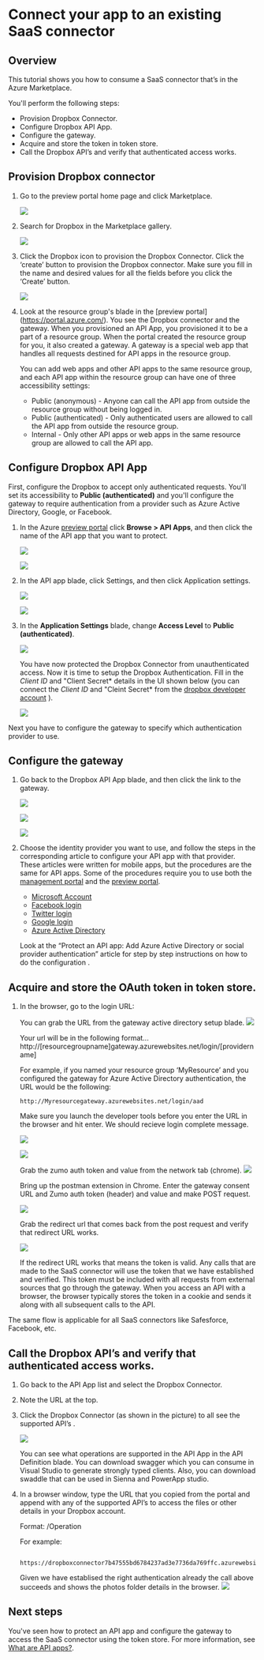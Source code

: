<properties 
	pageTitle="Connect your app to an existing SaaS connector" 
	description="This article demonstrates how to connect to an existing SaaS connector" 
	services="app-service\api" 
	documentationCenter=".net" 
	authors="VinayaReddy" 
	manager="wpickett" 
	editor="jimbe"/>

<tags 
	ms.service="app-service-api" 
	ms.workload="web" 
	ms.tgt_pltfrm="dotnet" 
	ms.devlang="na" 
	ms.topic="article" 
	ms.date="03/20/2015" 
	ms.author="vinayr;tdykstra"/>

# Connect your app to an existing SaaS connector

## Overview

This tutorial shows you how to consume a SaaS connector that’s in the Azure Marketplace. 

You'll perform the following steps:
- Provision Dropbox Connector.
- Configure Dropbox API App.
- Configure the gateway.
- Acquire and store the token in token store. 
- Call the Dropbox API’s and verify that authenticated access works.

## Provision Dropbox connector

1. Go to the preview portal home page and click Marketplace.

	![](./media/app-service-api-connect-your-app-to-saas-connector/01-Marketplace.png)

2. Search for Dropbox in the Marketplace gallery.

	![](./media/app-service-api-connect-your-app-to-saas-connector/02-Marketplace-search.png)
 
3. Click the Dropbox icon to provision the Dropbox Connector. Click the ‘create’ button to provision the Dropbox connector. Make sure you fill in the name and desired values for all the fields before you click the ‘Create’ button. 

	![](./media/app-service-api-connect-your-app-to-saas-connector/03-Dropbox-Connector-Blade.png) 

4. Look at the resource group's blade in the [preview portal] (https://portal.azure.com/). You see the Dropbox connector and the gateway. When you provisioned an API App, you provisioned it to be a part of a resource group. When the portal created the resource group for you, it also created a gateway. A gateway is a special web app that handles all requests destined for API apps in the resource group.

	You can add web apps and other API apps to the same resource group, and each API app within the resource group can have one of three accessibility settings:

	* Public (anonymous) - Anyone can call the API app from outside the resource group without being logged in.
	* Public (authenticated) - Only authenticated users are allowed to call the API app from outside the resource group.
	* Internal - Only other API apps or web apps in the same resource group are allowed to call the API app.

## Configure Dropbox API App

First, configure the Dropbox to accept only authenticated requests.  You'll set its accessibility to **Public (authenticated)** and you'll configure the gateway to require authentication from a provider such as Azure Active Directory, Google, or Facebook.

1.	In the Azure [preview portal](https://portal.azure.com/) click **Browse > API Apps**, and then click the name of the API app that you want to protect.

	![](./media/app-service-api-connect-your-app-to-saas-connector/04-Browse-API-Apps.png) 

	![](./media/app-service-api-connect-your-app-to-saas-connector/05-Dropbox-Connector.png) 
 
2.	In the API app blade, click Settings, and then click Application settings.
 
	![](./media/app-service-api-connect-your-app-to-saas-connector/06-Dropbox-connector-properties.png) 

	![](./media/app-service-api-connect-your-app-to-saas-connector/07-dropbox-settings-dialog.png) 

3.	In the **Application Settings** blade, change **Access Level** to **Public (authenticated)**. 

	![](./media/app-service-api-connect-your-app-to-saas-connector/08-public-auth-setting-blade.png) 

	You have now protected the Dropbox Connector from unauthenticated access. Now it is time to setup the Dropbox Authentication. Fill in the *Client ID* and "Client Secret* details in the UI shown below (you can connect the *Client ID* and "Cleint Secret* from the [dropbox developer account](https://www.dropbox.com/developers/apps) ).

	![](./media/app-service-api-connect-your-app-to-saas-connector/09-Dropbox-authentication-settings.png) 

Next you have to configure the gateway to specify which authentication provider to use.

## Configure the gateway

1. Go back to the Dropbox API App blade, and then click the link to the gateway.
 
	![](./media/app-service-api-connect-your-app-to-saas-connector/10-dropbox-connector-gateway.png) 

	![](./media/app-service-api-connect-your-app-to-saas-connector/11-gateway-all-properties.png)

	![](./media/app-service-api-connect-your-app-to-saas-connector/12-gateway-property-settings-blade.png) 

2. Choose the identity provider you want to use, and follow the steps in the corresponding article to configure your API app with that provider. These articles were written for mobile apps, but the procedures are the same for API apps. Some of the procedures require you to use both the [management portal](https://manage.windowsazure.com/) and the [preview portal](https://portal.azure.com/).
  
	- [Microsoft Account](https://github.com/Azure/azure-content-pr/blob/release-app-services/app-service-mobile-how-to-configure-microsoft-authentication-preview)
	- [Facebook login](https://github.com/Azure/azure-content-pr/blob/release-app-services/app-service-mobile-how-to-configure-facebook-authentication-preview)
	- [Twitter login](https://github.com/Azure/azure-content-pr/blob/release-app-services/app-service-mobile-how-to-configure-twitter-authentication-preview)
	- [Google login](https://github.com/Azure/azure-content-pr/blob/release-app-services/app-service-mobile-how-to-configure-google-authentication-preview)
	- [Azure Active Directory](https://github.com/Azure/azure-content-pr/blob/release-app-services/app-service-mobile-how-to-configure-active-directory-authentication-preview)

	Look at the “Protect an API app: Add Azure Active Directory or social provider authentication” article for step by step instructions on how to do the configuration . 

## Acquire and store the OAuth token in token store.

1.	In the browser, go to the login URL: 

	You can grab the URL from the gateway active directory setup blade.
	![](./media/app-service-api-connect-your-app-to-saas-connector/14-01-gateway-login-URL-portal.png) 
	
	Your url will be in the following format...
	http://[resourcegroupname]gateway.azurewebsites.net/login/[providername]

	For example, if you named your resource group ‘MyResource’ and you configured the gateway for Azure Active Directory authentication, the URL would be the following:

		http://Myresourcegateway.azurewebsites.net/login/aad
	
	Make sure you launch the developer tools before you enter the URL in the browser and hit enter. We should recieve login complete message. 

	![](./media/app-service-api-connect-your-app-to-saas-connector/14-02-gateway-login-URL-Browser.png) 

	![](./media/app-service-api-connect-your-app-to-saas-connector/14-03-gateway-login-confirmation.png) 

	Grab the zumo auth token and value from the network tab (chrome).
	![](./media/app-service-api-connect-your-app-to-saas-connector/14-04-Acquire-Zumo-Auth-Token.png) 

	Bring up the postman extension in Chrome. Enter the gateway consent URL and Zumo auth token (header) and value and make POST request. 

	![](./media/app-service-api-connect-your-app-to-saas-connector/15-login-to-the-connector.png) 
 
	Grab the redirect url that comes back from the post request and verify that redirect URL works. 

	![](./media/app-service-api-connect-your-app-to-saas-connector/16-redirect-url-validate.png)


	If the redirect URL works that means the token is valid. Any calls that are made to the SaaS connector will use the token that we have established and verified. This token must be included with all requests from external sources that go through the gateway. When you access an API with a browser, the browser typically stores the token in a cookie and sends it along with all subsequent calls to the API.

The same flow is applicable for all SaaS connectors like Safesforce, Facebook, etc. 

## Call the Dropbox API’s and verify that authenticated access works.

1. Go back to the API App list and select the Dropbox Connector. 

1. Note the URL at the top.

2. Click the Dropbox Connector (as shown in the picture) to all see the supported API’s .

	![](./media/app-service-api-connect-your-app-to-saas-connector/13-dropbox-api-app-operations.png) 

	You can see what operations are supported in the API App in the API Definition blade. You can download swagger which you can consume in Visual Studio to generate strongly typed clients. Also, you can download swaddle that can be used in Sienna and PowerApp studio. 

2. In a browser window, type the URL that you copied from the portal and append with any of the supported API’s to access the files or other details in your Dropbox account. 

	Format:  <URL>/Operation

	For example:

		https://dropboxconnector7b47555bd6784237ad3e7736da769ffc.azurewebsites.net/folder/photos
   
	Given we have establised the right authentication already the call above succeeds and shows the photos folder details in the browser. 
	![](./media/app-service-api-connect-your-app-to-saas-connector/17-call-dropbox-method-from-browser.png) 

<!--todo<Copy the image of the browser>-->

## Next steps

You've seen how to protect an API app and configure the gateway to access the SaaS connector using the token store. For more information, see [What are API apps?](app-service-api-apps-why-best-platform.md). 
